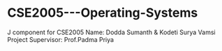 # CSE2005---Operating-Systems
J component for CSE2005
Name: Dodda Sumanth & Kodeti Surya Vamsi
Project Supervisor: Prof.Padma Priya
